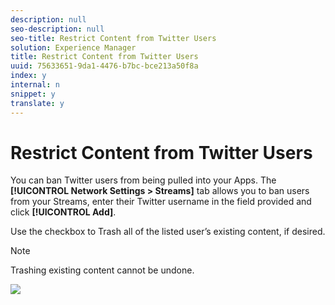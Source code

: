 ```yaml
---
description: null
seo-description: null
seo-title: Restrict Content from Twitter Users
solution: Experience Manager
title: Restrict Content from Twitter Users
uuid: 75633651-9da1-4476-b7bc-bce213a50f8a
index: y
internal: n
snippet: y
translate: y
---
```


# Restrict Content from Twitter Users

You can ban Twitter users from being pulled into your Apps. The **[!UICONTROL Network Settings > Streams]** tab allows you to ban users from your Streams, enter their Twitter username in the field provided and click **[!UICONTROL Add]**.

Use the checkbox to Trash all of the listed user’s existing content, if desired.

>[!NOTE]
>
>Trashing existing content cannot be undone.

![](assets/SettingsStreams-1024x395.png)
